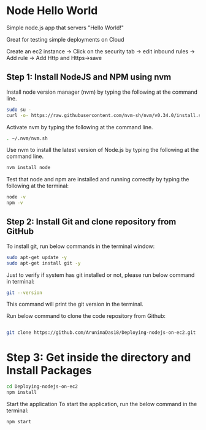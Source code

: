 # Node Hello World
Simple node.js app that servers "Hello World!"

Great for testing simple deployments on Cloud

Create an ec2 instance -> Click on the security tab -> edit inbound rules -> Add rule -> Add Http and Https->save

## Step 1: Install NodeJS and NPM using nvm
Install node version manager (nvm) by typing the following at the command line.

```bash
sudo su -
curl -o- https://raw.githubusercontent.com/nvm-sh/nvm/v0.34.0/install.sh | bash
```
Activate nvm by typing the following at the command line.

```bash
. ~/.nvm/nvm.sh
```

Use nvm to install the latest version of Node.js by typing the following at the command line.

```bash
nvm install node
```

Test that node and npm are installed and running correctly by typing the following at the terminal:

```bash
node -v
npm -v
```

## Step 2: Install Git and clone repository from GitHub
To install git, run below commands in the terminal window:

```bash
sudo apt-get update -y
sudo apt-get install git -y
```

Just to verify if system has git installed or not, please run below command in terminal:
```bash
git --version
```

This command will print the git version in the terminal.

Run below command to clone the code repository from Github:

```bash

git clone https://github.com/ArunimaDas18/Deploying-nodejs-on-ec2.git

```

# Step 3: Get inside the directory and Install Packages

```bash
cd Deploying-nodejs-on-ec2
npm install
```

Start the application
To start the application, run the below command in the terminal:

```bash
npm start
```

